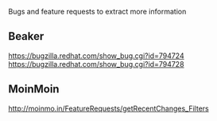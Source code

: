 Bugs and feature requests to extract more information


Beaker
------
<https://bugzilla.redhat.com/show_bug.cgi?id=794724>
<https://bugzilla.redhat.com/show_bug.cgi?id=794728>


MoinMoin
--------
<http://moinmo.in/FeatureRequests/getRecentChanges_Filters>
